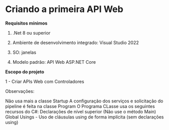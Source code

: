 # Criando a primeira API Web

**Requisitos mínimos**

1. .Net 8 ou superior

2. Ambiente de desenvolvimento integrado: Visual Studio 2022

3. SO: janelas

4. Modelo padrão: API Web ASP.NET Core

**Escopo do projeto**

1 - Criar APIs Web com Controladores

Observações:

Não usa mais a classe Startup
A configuração dos serviços e solicitação do pipeline é feita na classe Program
O Programa CLasse usa os seguintes recursos do C#:
Declarações de nível superior (Não use o método Main)
Global Usings - Uso de cláusulas using de forma implícita (sem declarações using)
